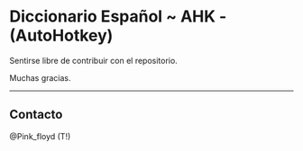 Diccionario Español ~ AHK - (AutoHotkey)
=============

Sentirse libre de contribuir con el repositorio.

Muchas gracias.

--------------------------------------------------

Contacto
-------
@Pink_floyd (T!)
